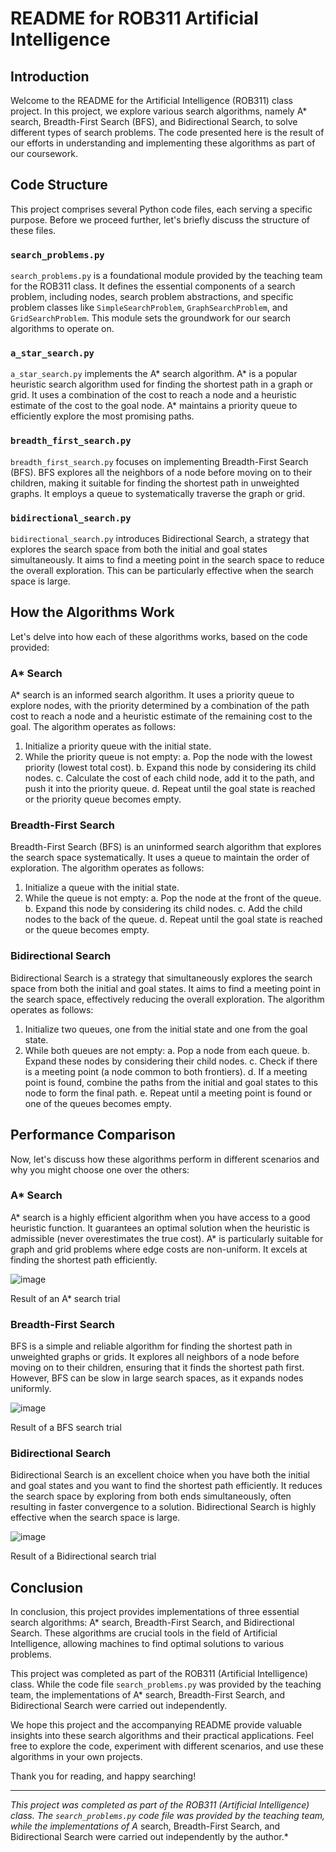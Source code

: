 # README for ROB311 Artificial Intelligence

## Introduction

Welcome to the README for the Artificial Intelligence (ROB311) class project. In this project, we explore various search algorithms, namely A* search, Breadth-First Search (BFS), and Bidirectional Search, to solve different types of search problems. The code presented here is the result of our efforts in understanding and implementing these algorithms as part of our coursework.

## Code Structure

This project comprises several Python code files, each serving a specific purpose. Before we proceed further, let's briefly discuss the structure of these files.

### `search_problems.py`

`search_problems.py` is a foundational module provided by the teaching team for the ROB311 class. It defines the essential components of a search problem, including nodes, search problem abstractions, and specific problem classes like `SimpleSearchProblem`, `GraphSearchProblem`, and `GridSearchProblem`. This module sets the groundwork for our search algorithms to operate on.

### `a_star_search.py`

`a_star_search.py` implements the A* search algorithm. A* is a popular heuristic search algorithm used for finding the shortest path in a graph or grid. It uses a combination of the cost to reach a node and a heuristic estimate of the cost to the goal node. A* maintains a priority queue to efficiently explore the most promising paths.

### `breadth_first_search.py`

`breadth_first_search.py` focuses on implementing Breadth-First Search (BFS). BFS explores all the neighbors of a node before moving on to their children, making it suitable for finding the shortest path in unweighted graphs. It employs a queue to systematically traverse the graph or grid.

### `bidirectional_search.py`

`bidirectional_search.py` introduces Bidirectional Search, a strategy that explores the search space from both the initial and goal states simultaneously. It aims to find a meeting point in the search space to reduce the overall exploration. This can be particularly effective when the search space is large.

## How the Algorithms Work

Let's delve into how each of these algorithms works, based on the code provided:

### A* Search

A* search is an informed search algorithm. It uses a priority queue to explore nodes, with the priority determined by a combination of the path cost to reach a node and a heuristic estimate of the remaining cost to the goal. The algorithm operates as follows:

1. Initialize a priority queue with the initial state.
2. While the priority queue is not empty:
   a. Pop the node with the lowest priority (lowest total cost).
   b. Expand this node by considering its child nodes.
   c. Calculate the cost of each child node, add it to the path, and push it into the priority queue.
   d. Repeat until the goal state is reached or the priority queue becomes empty.

### Breadth-First Search

Breadth-First Search (BFS) is an uninformed search algorithm that explores the search space systematically. It uses a queue to maintain the order of exploration. The algorithm operates as follows:

1. Initialize a queue with the initial state.
2. While the queue is not empty:
   a. Pop the node at the front of the queue.
   b. Expand this node by considering its child nodes.
   c. Add the child nodes to the back of the queue.
   d. Repeat until the goal state is reached or the queue becomes empty.

### Bidirectional Search

Bidirectional Search is a strategy that simultaneously explores the search space from both the initial and goal states. It aims to find a meeting point in the search space, effectively reducing the overall exploration. The algorithm operates as follows:

1. Initialize two queues, one from the initial state and one from the goal state.
2. While both queues are not empty:
   a. Pop a node from each queue.
   b. Expand these nodes by considering their child nodes.
   c. Check if there is a meeting point (a node common to both frontiers).
   d. If a meeting point is found, combine the paths from the initial and goal states to this node to form the final path.
   e. Repeat until a meeting point is found or one of the queues becomes empty.

## Performance Comparison

Now, let's discuss how these algorithms perform in different scenarios and why you might choose one over the others:

### A* Search

A* search is a highly efficient algorithm when you have access to a good heuristic function. It guarantees an optimal solution when the heuristic is admissible (never overestimates the true cost). A* is particularly suitable for graph and grid problems where edge costs are non-uniform. It excels at finding the shortest path efficiently.

![image](https://github.com/Tomasdfgh/A_Star_Bidirectional_Search_And_Breadth_First_Search/assets/86145397/376941b6-61d6-45c0-bbcb-9d4279057249)

Result of an A* search trial

### Breadth-First Search

BFS is a simple and reliable algorithm for finding the shortest path in unweighted graphs or grids. It explores all neighbors of a node before moving on to their children, ensuring that it finds the shortest path first. However, BFS can be slow in large search spaces, as it expands nodes uniformly.

![image](https://github.com/Tomasdfgh/A_Star_Bidirectional_Search_And_Breadth_First_Search/assets/86145397/4a50beb0-ccf2-4c68-920f-828d49074965)

Result of a BFS search trial

### Bidirectional Search

Bidirectional Search is an excellent choice when you have both the initial and goal states and you want to find the shortest path efficiently. It reduces the search space by exploring from both ends simultaneously, often resulting in faster convergence to a solution. Bidirectional Search is highly effective when the search space is large.

![image](https://github.com/Tomasdfgh/A_Star_Bidirectional_Search_And_Breadth_First_Search/assets/86145397/12595f71-e06f-4a52-a1bf-79f6b64f3818)

Result of a Bidirectional search trial

## Conclusion

In conclusion, this project provides implementations of three essential search algorithms: A* search, Breadth-First Search, and Bidirectional Search. These algorithms are crucial tools in the field of Artificial Intelligence, allowing machines to find optimal solutions to various problems.

This project was completed as part of the ROB311 (Artificial Intelligence) class. While the code file `search_problems.py` was provided by the teaching team, the implementations of A* search, Breadth-First Search, and Bidirectional Search were carried out independently.

We hope this project and the accompanying README provide valuable insights into these search algorithms and their practical applications. Feel free to explore the code, experiment with different scenarios, and use these algorithms in your own projects.

Thank you for reading, and happy searching!

---
*This project was completed as part of the ROB311 (Artificial Intelligence) class. The `search_problems.py` code file was provided by the teaching team, while the implementations of A* search, Breadth-First Search, and Bidirectional Search were carried out independently by the author.*
